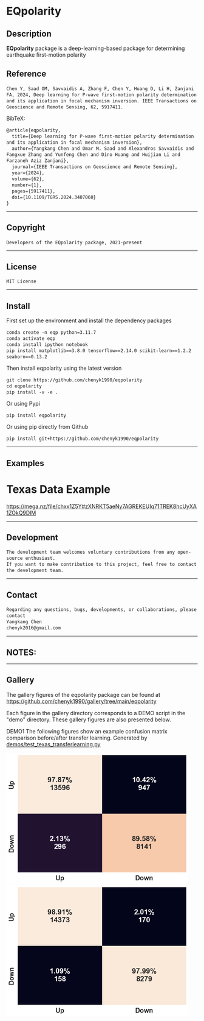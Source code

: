 
**EQpolarity**
======

## Description

**EQpolarity** package is a deep-learning-based package for determining earthquake first-motion polarity

## Reference

	Chen Y, Saad OM, Savvaidis A, Zhang F, Chen Y, Huang D, Li H, Zanjani FA, 2024, Deep learning for P-wave first-motion polarity determination and its application in focal mechanism inversion. IEEE Transactions on Geoscience and Remote Sensing, 62, 5917411.

BibTeX:

	@article{eqpolarity,
	  title={Deep learning for P-wave first-motion polarity determination and its application in focal mechanism inversion},
	  author={Yangkang Chen and Omar M. Saad and Alexandros Savvaidis and Fangxue Zhang and Yunfeng Chen and Dino Huang and Huijian Li and Farzaneh Aziz Zanjani},
	  journal={IEEE Transactions on Geoscience and Remote Sensing},
	  year={2024},
	  volume={62},
	  number={1},
	  pages={5917411},
	  doi={10.1109/TGRS.2024.3407060}
	}
 
-----------
## Copyright
    Developers of the EQpolarity package, 2021-present
-----------

## License
    MIT License

-----------

## Install
First set up the environment and install the dependency packages

	conda create -n eqp python=3.11.7
	conda activate eqp
	conda install ipython notebook
	pip install matplotlib==3.8.0 tensorflow==2.14.0 scikit-learn==1.2.2 seaborn==0.13.2 
	
Then install eqpolarity using the latest version

    git clone https://github.com/chenyk1990/eqpolarity
    cd eqpolarity
    pip install -v -e .
    
Or using Pypi

	pip install eqpolarity
	
Or using pip directly from Github

	pip install git+https://github.com/chenyk1990/eqpolarity
    
-----------
## Examples
# Texas Data Example
https://mega.nz/file/chxx1Z5Y#zXNRKT5aeNy7AGREKEUIq71TREK8hcUyXA1ZOkQ9DlM

-----------
## Development
    The development team welcomes voluntary contributions from any open-source enthusiast. 
    If you want to make contribution to this project, feel free to contact the development team. 

-----------
## Contact
    Regarding any questions, bugs, developments, or collaborations, please contact  
    Yangkang Chen
    chenyk2016@gmail.com

-----------
## NOTES:

-----------
## Gallery
The gallery figures of the eqpolarity package can be found at
    https://github.com/chenyk1990/gallery/tree/main/eqpolarity

Each figure in the gallery directory corresponds to a DEMO script in the "demo" directory. These gallery figures are also presented below. 

DEMO1 
The following figures show an example confusion matrix comparison before/after transfer learning. Generated by [demos/test_texas_transferlearning.py](https://github.com/chenyk1990/eqpolarity/blob/main/demos/test_texas_transferlearning.py)

<img src='https://github.com/chenyk1990/gallery/blob/main/eqpolarity/Conf_Matrix_before_transferlearning.png' alt='Slicing' width=480/>
<img src='https://github.com/chenyk1990/gallery/blob/main/eqpolarity/Conf_Matrix_after_transferlearning.png' alt='Slicing' width=480/>
